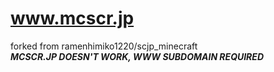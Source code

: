 # www.mcscr.jp
forked from ramenhimiko1220/scjp_minecraft<br>***MCSCR.JP DOESN'T WORK, WWW SUBDOMAIN REQUIRED***

